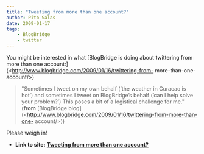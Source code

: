 ```yaml
---
title: "Tweeting from more than one account?"
author: Pito Salas
date: 2009-01-17
tags:
    - BlogBridge
    - twitter
---
```


You might be interested in what [BlogBridge is doing about twittering from
more than one account:](<http://www.blogbridge.com/2009/01/16/twittering-from-
more-than-one-account/>)

> "Sometimes I tweet on my own behalf (’the weather in Curacao is hot’) and
> sometimes I tweet on BlogBridge’s behalf (’can I help solve your problem?’)
> This poses a bit of a logistical challenge for me." (**from** [BlogBridge
> blog](<http://www.blogbridge.com/2009/01/16/twittering-from-more-than-one-
> account/>))

Please weigh in!


* **Link to site:** **[Tweeting from more than one account?](None)**
